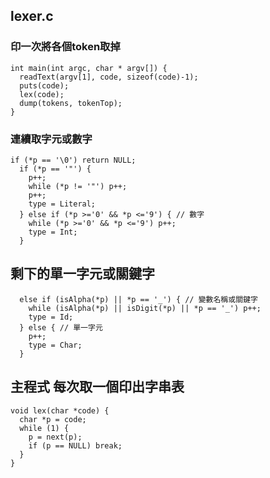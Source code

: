 ## lexer.c

### 印一次將各個token取掉
```{r}
int main(int argc, char * argv[]) {
  readText(argv[1], code, sizeof(code)-1);
  puts(code);
  lex(code);
  dump(tokens, tokenTop);
}
```

### 連續取字元或數字
```{r}
if (*p == '\0') return NULL;
  if (*p == '"') {
    p++;
    while (*p != '"') p++;
    p++;
    type = Literal;
  } else if (*p >='0' && *p <='9') { // 數字
    while (*p >='0' && *p <='9') p++;
    type = Int;
  } 
  ```
## 剩下的單一字元或關鍵字
```{r}
  else if (isAlpha(*p) || *p == '_') { // 變數名稱或關鍵字
    while (isAlpha(*p) || isDigit(*p) || *p == '_') p++;
    type = Id;
  } else { // 單一字元
    p++;
    type = Char;
  }
  ```

## 主程式 每次取一個印出字串表
```{r}
void lex(char *code) {
  char *p = code;
  while (1) {
    p = next(p);
    if (p == NULL) break;
  }
}
 ```